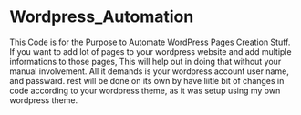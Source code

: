 # Wordpress_Automation
This Code is for the Purpose to Automate WordPress Pages Creation Stuff.
If you want to add lot of pages to your wordpress website and add multiple informations to those pages, This will help out in doing that without your manual involvement. 
All it demands is your wordpress account user name, and passward. rest will be done on its own by have liitle bit of changes in code according to your wordpress theme, as it was setup using my own wordpress theme.

